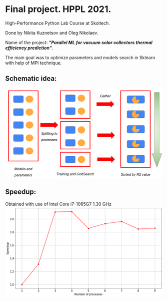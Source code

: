# Final project. HPPL 2021.

High-Performance Python Lab Course at Skoltech.

Done by Nikita Kuznetsov and Oleg Nikolaev.

Name of the project: ***"Parallel ML for vacuum solar collectors thermal efficiency prediction"***.

The main goal was to optimize parameters and models search in Sklearn with help of MPI technique.

## **Schematic idea:**

![alt text](https://github.com/nikuznetsov/HPPL_2021/blob/main/idea.png)

## **Speedup:**
Obtained with use of Intel Core i7-1065G7 1.30 GHz
![alt text](https://github.com/nikuznetsov/HPPL_2021/blob/main/speedup.png)
